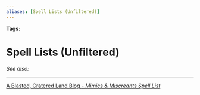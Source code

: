 ```yaml
---
aliases: [Spell Lists (Unfiltered)]
---
```


**Tags:** 
# Spell Lists (Unfiltered)
*See also:* 
___
[A Blasted, Cratered Land Blog *- Mimics & Miscreants Spell List*](https://crateredland.blogspot.com/2019/04/mimics-miscreants-spell-list.html)

